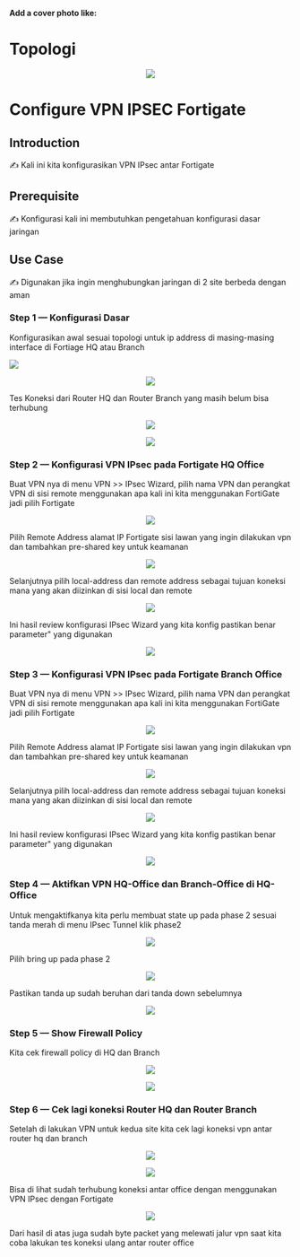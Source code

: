 **Add a cover photo like:**
# Topologi
<p align="center">
  <img src="img/1.png">
</p>

# Configure VPN IPSEC Fortigate

## Introduction

✍️ Kali ini kita konfigurasikan VPN IPsec antar Fortigate

## Prerequisite

✍️ Konfigurasi kali ini membutuhkan pengetahuan konfigurasi dasar jaringan

## Use Case

✍️ Digunakan jika ingin menghubungkan jaringan di 2 site berbeda dengan aman



### Step 1 — Konfigurasi Dasar
Konfigurasikan awal sesuai topologi untuk ip address di masing-masing interface di Fortiage HQ atau Branch

<p align="left">
  <img src="img/2.png">
</p>

<p align="center">
  <img src="img/3.png">
</p>

Tes Koneksi dari Router HQ dan Router Branch yang masih belum bisa terhubung

<p align="center">
  <img src="img/4.png">
</p>

<p align="center">
  <img src="img/5.png">
</p>

### Step 2 — Konfigurasi VPN IPsec pada Fortigate HQ Office
Buat VPN nya di menu VPN >> IPsec Wizard, pilih nama VPN dan perangkat VPN di sisi remote menggunakan apa kali ini kita menggunakan FortiGate jadi pilih Fortigate
<p align="center">
  <img src="img/6.png">
</p>

Pilih Remote Address alamat IP Fortigate sisi lawan yang ingin dilakukan vpn dan tambahkan pre-shared key untuk keamanan
<p align="center">
  <img src="img/7.png">
</p>

Selanjutnya pilih local-address dan remote address sebagai tujuan koneksi mana yang akan diizinkan di sisi local dan remote
<p align="center">
  <img src="img/8.png">
</p>

Ini hasil review konfigurasi IPsec Wizard yang kita konfig pastikan benar parameter" yang digunakan
<p align="center">
  <img src="img/9.png">
</p>


### Step 3 — Konfigurasi VPN IPsec pada Fortigate Branch Office
Buat VPN nya di menu VPN >> IPsec Wizard, pilih nama VPN dan perangkat VPN di sisi remote menggunakan apa kali ini kita menggunakan FortiGate jadi pilih Fortigate
<p align="center">
  <img src="img/10.png">
</p>

Pilih Remote Address alamat IP Fortigate sisi lawan yang ingin dilakukan vpn dan tambahkan pre-shared key untuk keamanan
<p align="center">
  <img src="img/11.png">
</p>

Selanjutnya pilih local-address dan remote address sebagai tujuan koneksi mana yang akan diizinkan di sisi local dan remote
<p align="center">
  <img src="img/12.png">
</p>

Ini hasil review konfigurasi IPsec Wizard yang kita konfig pastikan benar parameter" yang digunakan
<p align="center">
  <img src="img/13.png">
</p>

### Step 4 — Aktifkan VPN HQ-Office dan Branch-Office di HQ-Office
Untuk mengaktifkanya kita perlu membuat state up pada phase 2 sesuai tanda merah di menu IPsec Tunnel klik phase2
<p align="center">
  <img src="img/14.png">
</p>

Pilih bring up pada phase 2 
<p align="center">
  <img src="img/15.png">
</p>

Pastikan tanda up sudah beruhan dari tanda down sebelumnya
<p align="center">
<img src="img/16.png">
</p>

### Step 5 — Show Firewall Policy 
Kita cek firewall policy di HQ dan Branch
<p align="center">
<img src="img/19.png">
</p>

<p align="center">
<img src="img/20.png">
</p>

### Step 6 — Cek lagi koneksi Router HQ dan Router Branch 
Setelah di lakukan VPN untuk kedua site kita cek lagi koneksi vpn antar router hq dan branch
<p align="center">
<img src="img/17.png">
</p>

<p align="center">
<img src="img/18.png">
</p>

Bisa di lihat sudah terhubung koneksi antar office dengan menggunakan VPN IPsec dengan Fortigate

<p align="center">
<img src="img/21.png">
</p>

Dari hasil di atas juga sudah byte packet yang melewati jalur vpn saat kita coba lakukan tes koneksi ulang antar router office
